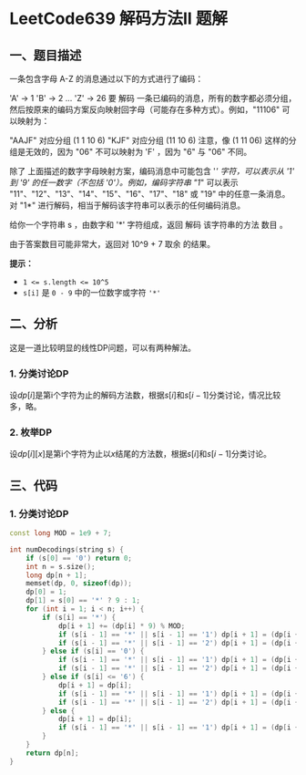 # LeetCode639 解码方法II 题解

## 一、题目描述

一条包含字母 A-Z 的消息通过以下的方式进行了编码：

'A' -> 1
'B' -> 2
...
'Z' -> 26
要 解码 一条已编码的消息，所有的数字都必须分组，然后按原来的编码方案反向映射回字母（可能存在多种方式）。例如，"11106" 可以映射为：

"AAJF" 对应分组 (1 1 10 6)
"KJF" 对应分组 (11 10 6)
注意，像 (1 11 06) 这样的分组是无效的，因为 "06" 不可以映射为 'F' ，因为 "6" 与 "06" 不同。

除了 上面描述的数字字母映射方案，编码消息中可能包含 '*' 字符，可以表示从 '1' 到 '9' 的任一数字（不包括 '0'）。例如，编码字符串 "1*" 可以表示 "11"、"12"、"13"、"14"、"15"、"16"、"17"、"18" 或 "19" 中的任意一条消息。对 "1*" 进行解码，相当于解码该字符串可以表示的任何编码消息。

给你一个字符串 s ，由数字和 '*' 字符组成，返回 解码 该字符串的方法 数目 。

由于答案数目可能非常大，返回对 10^9 + 7 取余 的结果。

**提示：**

- `1 <= s.length <= 10^5`
- `s[i]` 是 `0 - 9` 中的一位数字或字符 `'*'`



## 二、分析

这是一道比较明显的线性DP问题，可以有两种解法。

### 1. 分类讨论DP

设$dp[i]$是第i个字符为止的解码方法数，根据$s[i]$和$s[i-1]$分类讨论，情况比较多，略。

### 2. 枚举DP

设$dp[i][x]$是第i个字符为止以$x$结尾的方法数，根据$s[i]$和$s[i-1]$分类讨论。



## 三、代码

### 1. 分类讨论DP

```c++
const long MOD = 1e9 + 7;

int numDecodings(string s) {
    if (s[0] == '0') return 0;
    int n = s.size();
    long dp[n + 1];
    memset(dp, 0, sizeof(dp));
    dp[0] = 1;
    dp[1] = s[0] == '*' ? 9 : 1;
    for (int i = 1; i < n; i++) {
        if (s[i] == '*') {
            dp[i + 1] += (dp[i] * 9) % MOD;
            if (s[i - 1] == '*' || s[i - 1] == '1') dp[i + 1] = (dp[i + 1] + dp[i - 1] * 9) % MOD;
            if (s[i - 1] == '*' || s[i - 1] == '2') dp[i + 1] = (dp[i + 1] + dp[i - 1] * 6) % MOD;
        } else if (s[i] == '0') {
            if (s[i - 1] == '*' || s[i - 1] == '1') dp[i + 1] = (dp[i + 1] + dp[i - 1]) % MOD;
            if (s[i - 1] == '*' || s[i - 1] == '2') dp[i + 1] = (dp[i + 1] + dp[i - 1]) % MOD;
        } else if (s[i] <= '6') {
            dp[i + 1] = dp[i];
            if (s[i - 1] == '*' || s[i - 1] == '1') dp[i + 1] = (dp[i + 1] + dp[i - 1]) % MOD;
            if (s[i - 1] == '*' || s[i - 1] == '2') dp[i + 1] = (dp[i + 1] + dp[i - 1]) % MOD;
        } else {
            dp[i + 1] = dp[i];
            if (s[i - 1] == '*' || s[i - 1] == '1') dp[i + 1] = (dp[i + 1] + dp[i - 1]) % MOD;
        }
    }
    return dp[n];
}
```




